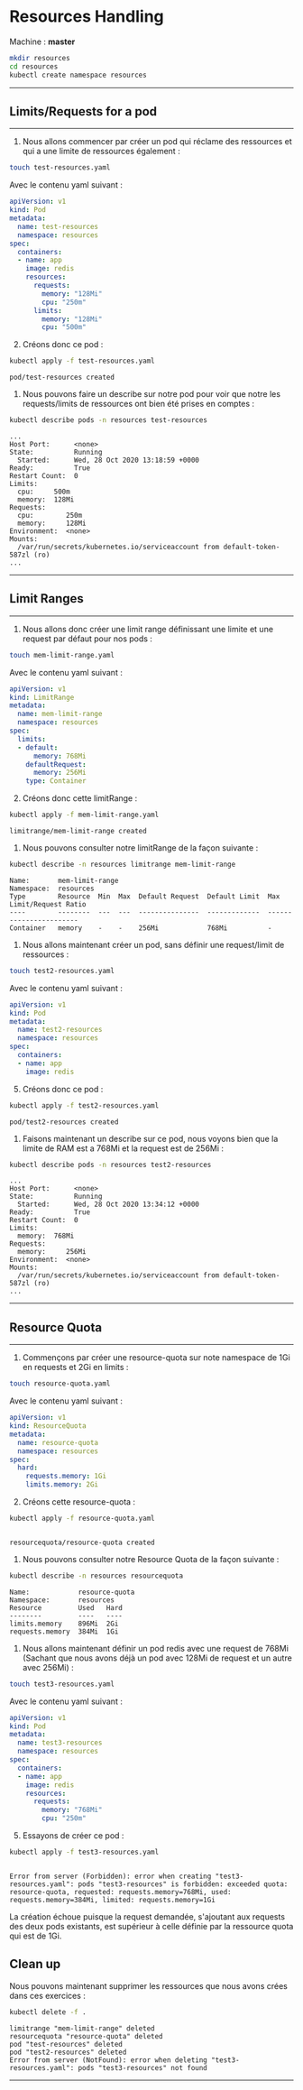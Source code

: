 # Resources Handling

Machine : **master**

~~~~~~~~~~~~~~~~~~~~~~~~~~~~~~~~~~~~~~~~~~ {.zsh .numberLines}
mkdir resources
cd resources
kubectl create namespace resources
~~~~~~~~~~~~~~~~~~~~~~~~~~~~~~~~~~~~~~~~~~

<hr>

## Limits/Requests for a pod

<hr>


1. Nous allons commencer par créer un pod qui réclame des ressources et qui a une limite de ressources également :

~~~~~~~~~~~~~~~~~~~~~~~~~~~~~~~~~~~~~~~~~~ {.zsh .numberLines}
touch test-resources.yaml
~~~~~~~~~~~~~~~~~~~~~~~~~~~~~~~~~~~~~~~~~~

Avec le contenu yaml suivant :

~~~~~~~~~~~~~~~~~~~~~~~~~~~~~~~~~~~~~~~~~~ {.yaml .numberLines}
apiVersion: v1
kind: Pod
metadata:
  name: test-resources
  namespace: resources
spec:
  containers:
  - name: app
    image: redis
    resources:
      requests:
        memory: "128Mi"
        cpu: "250m"
      limits:
        memory: "128Mi"
        cpu: "500m"
~~~~~~~~~~~~~~~~~~~~~~~~~~~~~~~~~~~~~~~~~~

2. Créons donc ce pod :

~~~~~~~~~~~~~~~~~~~~~~~~~~~~~~~~~~~~~~~~~~ {.zsh .numberLines}
kubectl apply -f test-resources.yaml
~~~~~~~~~~~~~~~~~~~~~~~~~~~~~~~~~~~~~~~~~~
~~~~~~~~~~~~~~~~~~~~~~~~~~~~~~~~~~~~~~~~~~ {.zsh}
pod/test-resources created
~~~~~~~~~~~~~~~~~~~~~~~~~~~~~~~~~~~~~~~~~~

1. Nous pouvons faire un describe sur notre pod pour voir que notre les requests/limits de ressources ont bien été prises en comptes :

~~~~~~~~~~~~~~~~~~~~~~~~~~~~~~~~~~~~~~~~~~ {.zsh .numberLines}
kubectl describe pods -n resources test-resources
~~~~~~~~~~~~~~~~~~~~~~~~~~~~~~~~~~~~~~~~~~
~~~~~~~~~~~~~~~~~~~~~~~~~~~~~~~~~~~~~~~~~~ {.zsh}
...
Host Port:      <none>
State:          Running
  Started:      Wed, 28 Oct 2020 13:18:59 +0000
Ready:          True
Restart Count:  0
Limits:
  cpu:     500m
  memory:  128Mi
Requests:
  cpu:        250m
  memory:     128Mi
Environment:  <none>
Mounts:
  /var/run/secrets/kubernetes.io/serviceaccount from default-token-587zl (ro)
...
~~~~~~~~~~~~~~~~~~~~~~~~~~~~~~~~~~~~~~~~~~


<hr>

## Limit Ranges

<hr>

1. Nous allons donc créer une limit range définissant une limite et une request par défaut pour nos pods :

~~~~~~~~~~~~~~~~~~~~~~~~~~~~~~~~~~~~~~~~~~ {.zsh .numberLines}
touch mem-limit-range.yaml
~~~~~~~~~~~~~~~~~~~~~~~~~~~~~~~~~~~~~~~~~~

Avec le contenu yaml suivant :

~~~~~~~~~~~~~~~~~~~~~~~~~~~~~~~~~~~~~~~~~~ {.yaml .numberLines}
apiVersion: v1
kind: LimitRange
metadata:
  name: mem-limit-range
  namespace: resources
spec:
  limits:
  - default:
      memory: 768Mi
    defaultRequest:
      memory: 256Mi
    type: Container
~~~~~~~~~~~~~~~~~~~~~~~~~~~~~~~~~~~~~~~~~~

2. Créons donc cette limitRange :

~~~~~~~~~~~~~~~~~~~~~~~~~~~~~~~~~~~~~~~~~~ {.zsh .numberLines}
kubectl apply -f mem-limit-range.yaml
~~~~~~~~~~~~~~~~~~~~~~~~~~~~~~~~~~~~~~~~~~
~~~~~~~~~~~~~~~~~~~~~~~~~~~~~~~~~~~~~~~~~~ {.zsh}
limitrange/mem-limit-range created
~~~~~~~~~~~~~~~~~~~~~~~~~~~~~~~~~~~~~~~~~~

1. Nous pouvons consulter notre limitRange de la façon suivante :

~~~~~~~~~~~~~~~~~~~~~~~~~~~~~~~~~~~~~~~~~~ {.zsh .numberLines}
kubectl describe -n resources limitrange mem-limit-range
~~~~~~~~~~~~~~~~~~~~~~~~~~~~~~~~~~~~~~~~~~
~~~~~~~~~~~~~~~~~~~~~~~~~~~~~~~~~~~~~~~~~~ {.zsh}
Name:       mem-limit-range
Namespace:  resources
Type        Resource  Min  Max  Default Request  Default Limit  Max Limit/Request Ratio
----        --------  ---  ---  ---------------  -------------  -----------------------
Container   memory    -    -    256Mi            768Mi          -
~~~~~~~~~~~~~~~~~~~~~~~~~~~~~~~~~~~~~~~~~~

1. Nous allons maintenant créer un pod, sans définir une request/limit de ressources :

~~~~~~~~~~~~~~~~~~~~~~~~~~~~~~~~~~~~~~~~~~ {.zsh .numberLines}
touch test2-resources.yaml
~~~~~~~~~~~~~~~~~~~~~~~~~~~~~~~~~~~~~~~~~~

Avec le contenu yaml suivant :

~~~~~~~~~~~~~~~~~~~~~~~~~~~~~~~~~~~~~~~~~~ {.yaml .numberLines}
apiVersion: v1
kind: Pod
metadata:
  name: test2-resources
  namespace: resources
spec:
  containers:
  - name: app
    image: redis
~~~~~~~~~~~~~~~~~~~~~~~~~~~~~~~~~~~~~~~~~~

5. Créons donc ce pod :

~~~~~~~~~~~~~~~~~~~~~~~~~~~~~~~~~~~~~~~~~~ {.zsh .numberLines}
kubectl apply -f test2-resources.yaml
~~~~~~~~~~~~~~~~~~~~~~~~~~~~~~~~~~~~~~~~~~
~~~~~~~~~~~~~~~~~~~~~~~~~~~~~~~~~~~~~~~~~~ {.zsh}
pod/test2-resources created
~~~~~~~~~~~~~~~~~~~~~~~~~~~~~~~~~~~~~~~~~~

1. Faisons maintenant un describe sur ce pod, nous voyons bien que la limite de RAM est a 768Mi et la request est de 256Mi :

~~~~~~~~~~~~~~~~~~~~~~~~~~~~~~~~~~~~~~~~~~ {.zsh .numberLines}
kubectl describe pods -n resources test2-resources
~~~~~~~~~~~~~~~~~~~~~~~~~~~~~~~~~~~~~~~~~~
~~~~~~~~~~~~~~~~~~~~~~~~~~~~~~~~~~~~~~~~~~ {.zsh}
...
Host Port:      <none>
State:          Running
  Started:      Wed, 28 Oct 2020 13:34:12 +0000
Ready:          True
Restart Count:  0
Limits:
  memory:  768Mi
Requests:
  memory:     256Mi
Environment:  <none>
Mounts:
  /var/run/secrets/kubernetes.io/serviceaccount from default-token-587zl (ro)
...
~~~~~~~~~~~~~~~~~~~~~~~~~~~~~~~~~~~~~~~~~~

<hr>

## Resource Quota

<hr>

1. Commençons par créer une resource-quota sur note namespace de 1Gi en requests et 2Gi en limits :

~~~~~~~~~~~~~~~~~~~~~~~~~~~~~~~~~~~~~~~~~~ {.zsh .numberLines}
touch resource-quota.yaml
~~~~~~~~~~~~~~~~~~~~~~~~~~~~~~~~~~~~~~~~~~

Avec le contenu yaml suivant :

~~~~~~~~~~~~~~~~~~~~~~~~~~~~~~~~~~~~~~~~~~ {.yaml .numberLines}
apiVersion: v1
kind: ResourceQuota
metadata:
  name: resource-quota
  namespace: resources
spec:
  hard:
    requests.memory: 1Gi
    limits.memory: 2Gi
~~~~~~~~~~~~~~~~~~~~~~~~~~~~~~~~~~~~~~~~~~

2. Créons cette resource-quota :

~~~~~~~~~~~~~~~~~~~~~~~~~~~~~~~~~~~~~~~~~~ {.zsh .numberLines}
kubectl apply -f resource-quota.yaml
~~~~~~~~~~~~~~~~~~~~~~~~~~~~~~~~~~~~~~~~~~
~~~~~~~~~~~~~~~~~~~~~~~~~~~~~~~~~~~~~~~~~~ {.zsh}

resourcequota/resource-quota created
~~~~~~~~~~~~~~~~~~~~~~~~~~~~~~~~~~~~~~~~~~

1. Nous pouvons consulter notre Resource Quota de la façon suivante :

~~~~~~~~~~~~~~~~~~~~~~~~~~~~~~~~~~~~~~~~~~ {.zsh .numberLines}
kubectl describe -n resources resourcequota
~~~~~~~~~~~~~~~~~~~~~~~~~~~~~~~~~~~~~~~~~~

~~~~~~~~~~~~~~~~~~~~~~~~~~~~~~~~~~~~~~~~~~ {.zsh}
Name:            resource-quota
Namespace:       resources
Resource         Used   Hard
--------         ----   ----
limits.memory    896Mi  2Gi
requests.memory  384Mi  1Gi
~~~~~~~~~~~~~~~~~~~~~~~~~~~~~~~~~~~~~~~~~~

1. Nous allons maintenant définir un pod redis avec une request de 768Mi (Sachant que nous avons déjà un pod avec 128Mi de request et un autre avec 256Mi) :

~~~~~~~~~~~~~~~~~~~~~~~~~~~~~~~~~~~~~~~~~~ {.zsh .numberLines}
touch test3-resources.yaml
~~~~~~~~~~~~~~~~~~~~~~~~~~~~~~~~~~~~~~~~~~

Avec le contenu yaml suivant :

~~~~~~~~~~~~~~~~~~~~~~~~~~~~~~~~~~~~~~~~~~ {.yaml .numberLines}
apiVersion: v1
kind: Pod
metadata:
  name: test3-resources
  namespace: resources
spec:
  containers:
  - name: app
    image: redis
    resources:
      requests:
        memory: "768Mi"
        cpu: "250m"
~~~~~~~~~~~~~~~~~~~~~~~~~~~~~~~~~~~~~~~~~~

5. Essayons de créer ce pod :

~~~~~~~~~~~~~~~~~~~~~~~~~~~~~~~~~~~~~~~~~~ {.zsh .numberLines}
kubectl apply -f test3-resources.yaml

~~~~~~~~~~~~~~~~~~~~~~~~~~~~~~~~~~~~~~~~~~
~~~~~~~~~~~~~~~~~~~~~~~~~~~~~~~~~~~~~~~~~~ {.zsh}

Error from server (Forbidden): error when creating "test3-resources.yaml": pods "test3-resources" is forbidden: exceeded quota: resource-quota, requested: requests.memory=768Mi, used: requests.memory=384Mi, limited: requests.memory=1Gi
~~~~~~~~~~~~~~~~~~~~~~~~~~~~~~~~~~~~~~~~~~

La création échoue puisque la request demandée, s'ajoutant aux requests des deux pods existants, est supérieur à celle définie par la ressource quota qui est de 1Gi.

## Clean up

Nous pouvons maintenant supprimer les ressources que nous avons crées dans ces exercices :

~~~~~~~~~~~~~~~~~~~~~~~~~~~~~~~~~~~~~~~~~~ {.zsh .numberLines}
kubectl delete -f .
~~~~~~~~~~~~~~~~~~~~~~~~~~~~~~~~~~~~~~~~~~
~~~~~~~~~~~~~~~~~~~~~~~~~~~~~~~~~~~~~~~~~~ {.zsh}
limitrange "mem-limit-range" deleted
resourcequota "resource-quota" deleted
pod "test-resources" deleted
pod "test2-resources" deleted
Error from server (NotFound): error when deleting "test3-resources.yaml": pods "test3-resources" not found
~~~~~~~~~~~~~~~~~~~~~~~~~~~~~~~~~~~~~~~~~~


<hr>

